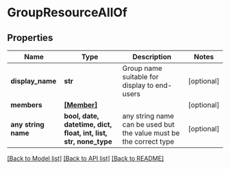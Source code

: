 # GroupResourceAllOf


## Properties
Name | Type | Description | Notes
------------ | ------------- | ------------- | -------------
**display_name** | **str** | Group name suitable for display to end-users | [optional] 
**members** | [**[Member]**](Member.md) |  | [optional] 
**any string name** | **bool, date, datetime, dict, float, int, list, str, none_type** | any string name can be used but the value must be the correct type | [optional]

[[Back to Model list]](../README.md#documentation-for-models) [[Back to API list]](../README.md#documentation-for-api-endpoints) [[Back to README]](../README.md)


